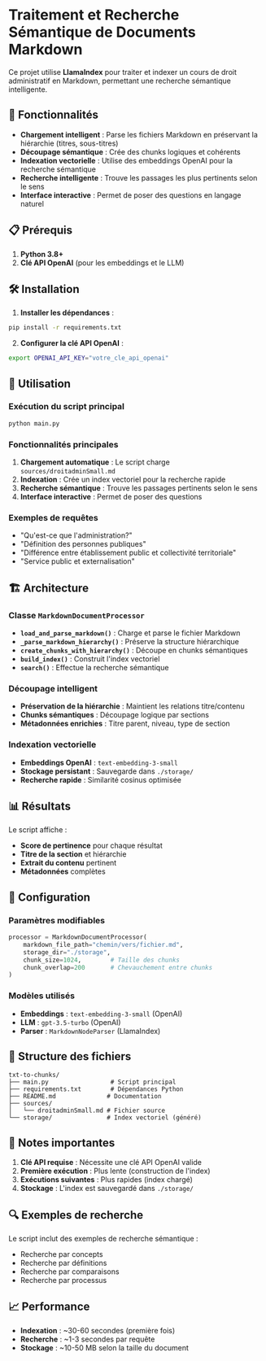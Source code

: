 # Traitement et Recherche Sémantique de Documents Markdown

Ce projet utilise **LlamaIndex** pour traiter et indexer un cours de droit administratif en Markdown, permettant une recherche sémantique intelligente.

## 🚀 Fonctionnalités

- **Chargement intelligent** : Parse les fichiers Markdown en préservant la hiérarchie (titres, sous-titres)
- **Découpage sémantique** : Crée des chunks logiques et cohérents
- **Indexation vectorielle** : Utilise des embeddings OpenAI pour la recherche sémantique
- **Recherche intelligente** : Trouve les passages les plus pertinents selon le sens
- **Interface interactive** : Permet de poser des questions en langage naturel

## 📋 Prérequis

1. **Python 3.8+**
2. **Clé API OpenAI** (pour les embeddings et le LLM)

## 🛠️ Installation

1. **Installer les dépendances** :
```bash
pip install -r requirements.txt
```

2. **Configurer la clé API OpenAI** :
```bash
export OPENAI_API_KEY="votre_cle_api_openai"
```

## 🎯 Utilisation

### Exécution du script principal

```bash
python main.py
```

### Fonctionnalités principales

1. **Chargement automatique** : Le script charge `sources/droitadminSmall.md`
2. **Indexation** : Crée un index vectoriel pour la recherche rapide
3. **Recherche sémantique** : Trouve les passages pertinents selon le sens
4. **Interface interactive** : Permet de poser des questions

### Exemples de requêtes

- "Qu'est-ce que l'administration?"
- "Définition des personnes publiques"
- "Différence entre établissement public et collectivité territoriale"
- "Service public et externalisation"

## 🏗️ Architecture

### Classe `MarkdownDocumentProcessor`

- **`load_and_parse_markdown()`** : Charge et parse le fichier Markdown
- **`_parse_markdown_hierarchy()`** : Préserve la structure hiérarchique
- **`create_chunks_with_hierarchy()`** : Découpe en chunks sémantiques
- **`build_index()`** : Construit l'index vectoriel
- **`search()`** : Effectue la recherche sémantique

### Découpage intelligent

- **Préservation de la hiérarchie** : Maintient les relations titre/contenu
- **Chunks sémantiques** : Découpage logique par sections
- **Métadonnées enrichies** : Titre parent, niveau, type de section

### Indexation vectorielle

- **Embeddings OpenAI** : `text-embedding-3-small`
- **Stockage persistant** : Sauvegarde dans `./storage/`
- **Recherche rapide** : Similarité cosinus optimisée

## 📊 Résultats

Le script affiche :
- **Score de pertinence** pour chaque résultat
- **Titre de la section** et hiérarchie
- **Extrait du contenu** pertinent
- **Métadonnées** complètes

## 🔧 Configuration

### Paramètres modifiables

```python
processor = MarkdownDocumentProcessor(
    markdown_file_path="chemin/vers/fichier.md",
    storage_dir="./storage",
    chunk_size=1024,        # Taille des chunks
    chunk_overlap=200       # Chevauchement entre chunks
)
```

### Modèles utilisés

- **Embeddings** : `text-embedding-3-small` (OpenAI)
- **LLM** : `gpt-3.5-turbo` (OpenAI)
- **Parser** : `MarkdownNodeParser` (LlamaIndex)

## 📁 Structure des fichiers

```
txt-to-chunks/
├── main.py                 # Script principal
├── requirements.txt        # Dépendances Python
├── README.md              # Documentation
├── sources/
│   └── droitadminSmall.md # Fichier source
└── storage/               # Index vectoriel (généré)
```

## 🚨 Notes importantes

1. **Clé API requise** : Nécessite une clé API OpenAI valide
2. **Première exécution** : Plus lente (construction de l'index)
3. **Exécutions suivantes** : Plus rapides (index chargé)
4. **Stockage** : L'index est sauvegardé dans `./storage/`

## 🔍 Exemples de recherche

Le script inclut des exemples de recherche sémantique :

- Recherche par concepts
- Recherche par définitions
- Recherche par comparaisons
- Recherche par processus

## 📈 Performance

- **Indexation** : ~30-60 secondes (première fois)
- **Recherche** : ~1-3 secondes par requête
- **Stockage** : ~10-50 MB selon la taille du document

